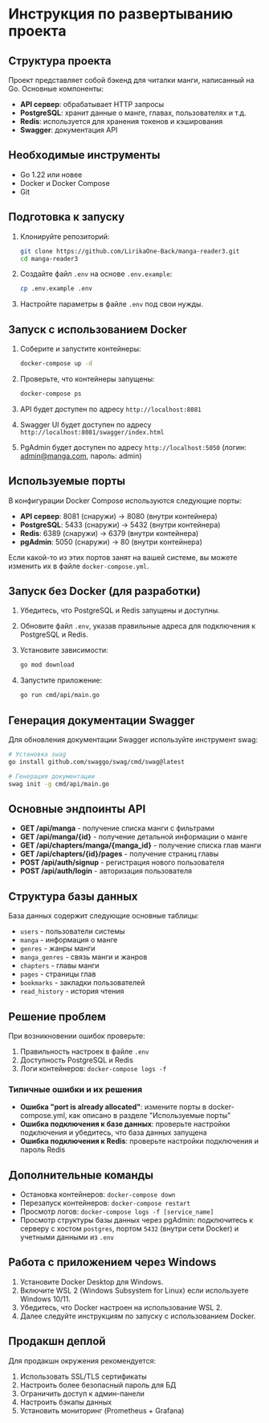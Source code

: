 # Инструкция по развертыванию проекта

## Структура проекта

Проект представляет собой бэкенд для читалки манги, написанный на Go. Основные компоненты:

- **API сервер**: обрабатывает HTTP запросы
- **PostgreSQL**: хранит данные о манге, главах, пользователях и т.д.
- **Redis**: используется для хранения токенов и кэширования
- **Swagger**: документация API

## Необходимые инструменты

- Go 1.22 или новее
- Docker и Docker Compose
- Git

## Подготовка к запуску

1. Клонируйте репозиторий:
   ```bash
   git clone https://github.com/LirikaOne-Back/manga-reader3.git
   cd manga-reader3
   ```

2. Создайте файл `.env` на основе `.env.example`:
   ```bash
   cp .env.example .env
   ```

3. Настройте параметры в файле `.env` под свои нужды.

## Запуск с использованием Docker

1. Соберите и запустите контейнеры:
   ```bash
   docker-compose up -d
   ```

2. Проверьте, что контейнеры запущены:
   ```bash
   docker-compose ps
   ```

3. API будет доступен по адресу `http://localhost:8081`
4. Swagger UI будет доступен по адресу `http://localhost:8081/swagger/index.html`
5. PgAdmin будет доступен по адресу `http://localhost:5050` (логин: admin@manga.com, пароль: admin)

## Используемые порты

В конфигурации Docker Compose используются следующие порты:

- **API сервер**: 8081 (снаружи) -> 8080 (внутри контейнера)
- **PostgreSQL**: 5433 (снаружи) -> 5432 (внутри контейнера)
- **Redis**: 6389 (снаружи) -> 6379 (внутри контейнера)
- **pgAdmin**: 5050 (снаружи) -> 80 (внутри контейнера)

Если какой-то из этих портов занят на вашей системе, вы можете изменить их в файле `docker-compose.yml`.

## Запуск без Docker (для разработки)

1. Убедитесь, что PostgreSQL и Redis запущены и доступны.

2. Обновите файл `.env`, указав правильные адреса для подключения к PostgreSQL и Redis.

3. Установите зависимости:
   ```bash
   go mod download
   ```

4. Запустите приложение:
   ```bash
   go run cmd/api/main.go
   ```

## Генерация документации Swagger

Для обновления документации Swagger используйте инструмент swag:

```bash
# Установка swag
go install github.com/swaggo/swag/cmd/swag@latest

# Генерация документации
swag init -g cmd/api/main.go
```

## Основные эндпоинты API

- **GET /api/manga** - получение списка манги с фильтрами
- **GET /api/manga/{id}** - получение детальной информации о манге
- **GET /api/chapters/manga/{manga_id}** - получение списка глав манги
- **GET /api/chapters/{id}/pages** - получение страниц главы
- **POST /api/auth/signup** - регистрация нового пользователя
- **POST /api/auth/login** - авторизация пользователя

## Структура базы данных

База данных содержит следующие основные таблицы:
- `users` - пользователи системы
- `manga` - информация о манге
- `genres` - жанры манги
- `manga_genres` - связь манги и жанров
- `chapters` - главы манги
- `pages` - страницы глав
- `bookmarks` - закладки пользователей
- `read_history` - история чтения

## Решение проблем

При возникновении ошибок проверьте:
1. Правильность настроек в файле `.env`
2. Доступность PostgreSQL и Redis
3. Логи контейнеров: `docker-compose logs -f`

### Типичные ошибки и их решения

- **Ошибка "port is already allocated"**: измените порты в docker-compose.yml, как описано в разделе "Используемые порты"
- **Ошибка подключения к базе данных**: проверьте настройки подключения и убедитесь, что база данных запущена
- **Ошибка подключения к Redis**: проверьте настройки подключения и пароль Redis

## Дополнительные команды

- Остановка контейнеров: `docker-compose down`
- Перезапуск контейнеров: `docker-compose restart`
- Просмотр логов: `docker-compose logs -f [service_name]`
- Просмотр структуры базы данных через pgAdmin: подключитесь к серверу с хостом `postgres`, портом `5432` (внутри сети Docker) и учетными данными из `.env`

## Работа с приложением через Windows

1. Установите Docker Desktop для Windows.
2. Включите WSL 2 (Windows Subsystem for Linux) если используете Windows 10/11.
3. Убедитесь, что Docker настроен на использование WSL 2.
4. Далее следуйте инструкциям по запуску с использованием Docker.

## Продакшн деплой

Для продакшн окружения рекомендуется:
1. Использовать SSL/TLS сертификаты
2. Настроить более безопасный пароль для БД
3. Ограничить доступ к админ-панели
4. Настроить бэкапы данных
5. Установить мониторинг (Prometheus + Grafana)